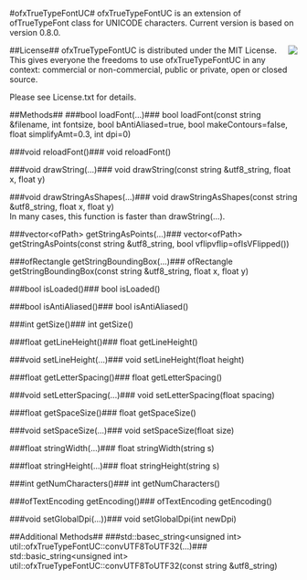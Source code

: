 #ofxTrueTypeFontUC#
ofxTrueTypeFontUC is an extension of ofTrueTypeFont class for UNICODE characters. Current version is based on version 0.8.0.

<div style="float: right"><img src="https://pbs.twimg.com/media/AYFmDI9CAAAY6o3.png" /></div>

##License##
ofxTrueTypeFontUC is distributed under the MIT License. This gives everyone the freedoms to use ofxTrueTypeFontUC  in any context: commercial or non-commercial, public or private, open or closed source.

Please see License.txt for details.

##Methods##
###bool loadFont(…)###
bool loadFont(const string &filename, int fontsize, bool bAntiAliased=true, bool makeContours=false, float simplifyAmt=0.3, int dpi=0)  

###void reloadFont()###
void reloadFont()  
  
###void drawString(...)###
void drawString(const string &utf8_string, float x, float y)  

###void drawStringAsShapes(...)###
void drawStringAsShapes(const string &utf8_string, float x, float y)  
In many cases, this function is faster than drawString(...).
  
###vector&lt;ofPath> getStringAsPoints(…)###
vector&lt;ofPath> getStringAsPoints(const string &utf8_string, bool vflipvflip=ofIsVFlipped())  

###ofRectangle getStringBoundingBox(...)###
ofRectangle getStringBoundingBox(const string &utf8_string, float x, float y)  
  
###bool isLoaded()###
bool isLoaded()  

###bool isAntiAliased()###
bool isAntiAliased()  
  
###int getSize()###
int getSize()  
  
###float getLineHeight()###
float getLineHeight()  

###void setLineHeight(...)###
void setLineHeight(float height)  
  
###float getLetterSpacing()###
float getLetterSpacing()  

###void setLetterSpacing(...)###
void setLetterSpacing(float spacing)  
  
###float getSpaceSize()###
float getSpaceSize()  

###void setSpaceSize(...)###
void setSpaceSize(float size)  
  
###float stringWidth(...)###
float stringWidth(string s)  
  
###float stringHeight(...)###
float stringHeight(string s)  
  
###int getNumCharacters()###
int getNumCharacters()

###ofTextEncoding getEncoding()###
ofTextEncoding getEncoding()

###void setGlobalDpi(...))###
void setGlobalDpi(int newDpi)
  
##Additional Methods##
###std::basec_string&lt;unsigned int> util::ofxTrueTypeFontUC::convUTF8ToUTF32(...)###
std::basic_string&lt;unsigned int> util::ofxTrueTypeFontUC::convUTF8ToUTF32(const string &utf8_string)  

